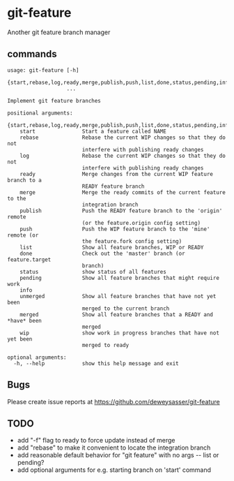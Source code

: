 # git-feature

Another git feature branch manager

## commands

    usage: git-feature [-h]
                       {start,rebase,log,ready,merge,publish,push,list,done,status,pending,info,unmerged,merged,wip}
                       ...
    
    Implement git feature branches
    
    positional arguments:
      {start,rebase,log,ready,merge,publish,push,list,done,status,pending,info,unmerged,merged,wip}
        start               Start a feature called NAME
        rebase              Rebase the current WIP changes so that they do not
                            interfere with publishing ready changes
        log                 Rebase the current WIP changes so that they do not
                            interfere with publishing ready changes
        ready               Merge changes from the current WIP feature branch to a
                            READY feature branch
        merge               Merge the ready commits of the current feature to the
                            integration branch
        publish             Push the READY feature branch to the 'origin' remote
                            (or the feature.origin config setting)
        push                Push the WIP feature branch to the 'mine' remote (or
                            the feature.fork config setting)
        list                Show all feature branches, WIP or READY
        done                Check out the 'master' branch (or feature.target
                            branch)
        status              show status of all features
        pending             Show all feature branches that might require work
        info
        unmerged            Show all feature branches that have not yet been
                            merged to the current branch
        merged              Show all feature branches that a READY and *have* been
                            merged
        wip                 show work in progress branches that have not yet been
                            merged to ready
    
    optional arguments:
      -h, --help            show this help message and exit

## Bugs

Please create issue reports at https://github.com/deweysasser/git-feature

## TODO

* add "-f" flag to ready to force update instead of merge
* add "rebase" to make it convenient to locate the integration branch
* add reasonable default behavior for "git feature" with no args -- list or pending?
* add optional arguments for e.g. starting branch on 'start' command

